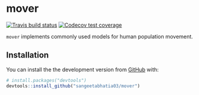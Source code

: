 
<!-- README.md is generated from README.Rmd. Please edit that file -->

# mover

<!-- badges: start -->

[![Travis build
status](https://travis-ci.org/sangeetabhatia03/mover.svg?branch=master)](https://travis-ci.org/sangeetabhatia03/mover)
[![Codecov test
coverage](https://codecov.io/gh/sangeetabhatia03/mover/branch/master/graph/badge.svg)](https://codecov.io/gh/sangeetabhatia03/mover?branch=master)
<!-- badges: end -->

`mover` implements commonly used models for human population movement.

## Installation

You can install the the development version from
[GitHub](https://github.com/) with:

``` r
# install.packages("devtools")
devtools::install_github("sangeetabhatia03/mover")
```

